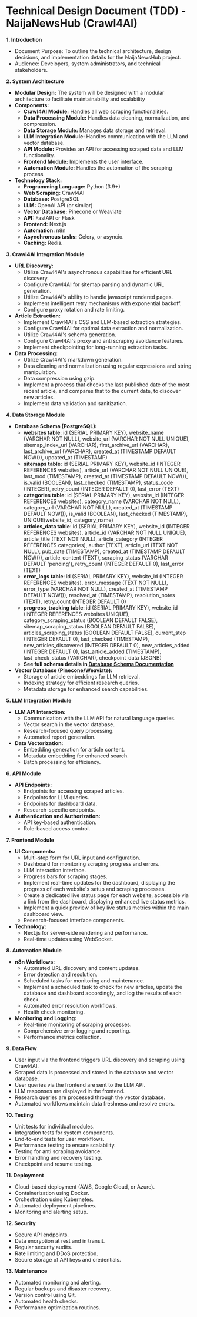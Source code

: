  # Technical Design Document (TDD) - NaijaNewsHub (Crawl4AI)

**1. Introduction**

* Document Purpose: To outline the technical architecture, design decisions, and implementation details for the NaijaNewsHub project.
* Audience: Developers, system administrators, and technical stakeholders.

**2. System Architecture**

* **Modular Design:** The system will be designed with a modular architecture to facilitate maintainability and scalability
* **Components:**
  * **Crawl4AI Module:** Handles all web scraping functionalities.
  * **Data Processing Module:** Handles data cleaning, normalization, and compression.
  * **Data Storage Module:** Manages data storage and retrieval.
  * **LLM Integration Module:** Handles communication with the LLM and vector database.
  * **API Module:** Provides an API for accessing scraped data and LLM functionality.
  * **Frontend Module:** Implements the user interface.
  * **Automation Module:** Handles the automation of the scraping process
* **Technology Stack:**
  * **Programming Language:** Python (3.9+)
  * **Web Scraping:** Crawl4AI
  * **Database:** PostgreSQL
  * **LLM:** OpenAI API (or similar)
  * **Vector Database:** Pinecone or Weaviate
  * **API:** FastAPI or Flask
  * **Frontend:** Next.js
  * **Automation:** n8n
  * **Asynchronous tasks:** Celery, or asyncio.
  * **Caching:** Redis.

**3. Crawl4AI Integration Module**

* **URL Discovery:**
  * Utilize Crawl4AI's asynchronous capabilities for efficient URL discovery.
  * Configure Crawl4AI for sitemap parsing and dynamic URL generation.
  * Utilize Crawl4Ai's ability to handle javascript rendered pages.
  * Implement intelligent retry mechanisms with exponential backoff.
  * Configure proxy rotation and rate limiting.
* **Article Extraction:**
  * Implement Crawl4AI's CSS and LLM-based extraction strategies.
  * Configure Crawl4AI for optimal data extraction and normalization.
  * Utilize Crawl4AI's schema generation.
  * Configure Crawl4AI's proxy and anti scraping avoidance features.
  * Implement checkpointing for long-running extraction tasks.
* **Data Processing:**
  * Utilize Crawl4AI's markdown generation.
  * Data cleaning and normalization using regular expressions and string manipulation.
  * Data compression using gzip.
  * Implement a process that checks the last published date of the most recent article, and compares that to the current date, to discover new articles.
  * Implement data validation and sanitization.

**4. Data Storage Module**

* **Database Schema (PostgreSQL):**
  * **websites table**: id (SERIAL PRIMARY KEY), website_name (VARCHAR NOT NULL), website_url (VARCHAR NOT NULL UNIQUE), sitemap_index_url (VARCHAR), first_archive_url (VARCHAR), last_archive_url (VARCHAR), created_at (TIMESTAMP DEFAULT NOW()), updated_at (TIMESTAMP)
  * **sitemaps table**: id (SERIAL PRIMARY KEY), website_id (INTEGER REFERENCES websites), article_url (VARCHAR NOT NULL UNIQUE), last_mod (TIMESTAMP), created_at (TIMESTAMP DEFAULT NOW()), is_valid (BOOLEAN), last_checked (TIMESTAMP), status_code (INTEGER), retry_count (INTEGER DEFAULT 0), last_error (TEXT)
  * **categories table**: id (SERIAL PRIMARY KEY), website_id (INTEGER REFERENCES websites), category_name (VARCHAR NOT NULL), category_url (VARCHAR NOT NULL), created_at (TIMESTAMP DEFAULT NOW()), is_valid (BOOLEAN), last_checked (TIMESTAMP), UNIQUE(website_id, category_name)
  * **articles_data table**: id (SERIAL PRIMARY KEY), website_id (INTEGER REFERENCES websites), article_id (VARCHAR NOT NULL UNIQUE), article_title (TEXT NOT NULL), article_category (INTEGER REFERENCES categories), author (TEXT), article_url (TEXT NOT NULL), pub_date (TIMESTAMP), created_at (TIMESTAMP DEFAULT NOW()), article_content (TEXT), scraping_status (VARCHAR DEFAULT 'pending'), retry_count (INTEGER DEFAULT 0), last_error (TEXT)
  * **error_logs table**: id (SERIAL PRIMARY KEY), website_id (INTEGER REFERENCES websites), error_message (TEXT NOT NULL), error_type (VARCHAR NOT NULL), created_at (TIMESTAMP DEFAULT NOW()), resolved_at (TIMESTAMP), resolution_notes (TEXT), retry_count (INTEGER DEFAULT 0)
  * **progress_tracking table**: id (SERIAL PRIMARY KEY), website_id (INTEGER REFERENCES websites UNIQUE), category_scraping_status (BOOLEAN DEFAULT FALSE), sitemap_scraping_status (BOOLEAN DEFAULT FALSE), articles_scraping_status (BOOLEAN DEFAULT FALSE), current_step (INTEGER DEFAULT 0), last_checked (TIMESTAMP), new_articles_discovered (INTEGER DEFAULT 0), new_articles_added (INTEGER DEFAULT 0), last_article_added (TIMESTAMP), last_check_status (VARCHAR), checkpoint_data (JSONB)
  * **See full schema details in [Database Schema Documentation](../dev/database-schema.md)**
* **Vector Database (Pinecone/Weaviate):**
  * Storage of article embeddings for LLM retrieval.
  * Indexing strategy for efficient research queries.
  * Metadata storage for enhanced search capabilities.

**5. LLM Integration Module**

* **LLM API Interaction:**
  * Communication with the LLM API for natural language queries.
  * Vector search in the vector database.
  * Research-focused query processing.
  * Automated report generation.
* **Data Vectorization:**
  * Embedding generation for article content.
  * Metadata embedding for enhanced search.
  * Batch processing for efficiency.

**6. API Module**

* **API Endpoints:**
  * Endpoints for accessing scraped articles.
  * Endpoints for LLM queries.
  * Endpoints for dashboard data.
  * Research-specific endpoints.
* **Authentication and Authorization:**
  * API key-based authentication.
  * Role-based access control.

**7. Frontend Module**

* **UI Components:**
  * Multi-step form for URL input and configuration.
  * Dashboard for monitoring scraping progress and errors.
  * LLM interaction interface.
  * Progress bars for scraping stages.
  * Implement real-time updates for the dashboard, displaying the progress of each website's setup and scraping processes.
  * Create a dedicated live status page for each website, accessible via a link from the dashboard, displaying enhanced live status metrics.
  * Implement a quick preview of key live status metrics within the main dashboard view.
  * Research-focused interface components.
* **Technology:**
  * Next.js for server-side rendering and performance.
  * Real-time updates using WebSocket.

**8. Automation Module**

* **n8n Workflows:**
  * Automated URL discovery and content updates.
  * Error detection and resolution.
  * Scheduled tasks for monitoring and maintenance.
  * Implement a scheduled task to check for new articles, update the database and dashboard accordingly, and log the results of each check.
  * Automated error resolution workflows.
  * Health check monitoring.
* **Monitoring and Logging:**
  * Real-time monitoring of scraping processes.
  * Comprehensive error logging and reporting.
  * Performance metrics collection.

**9. Data Flow**

* User input via the frontend triggers URL discovery and scraping using Crawl4AI.
* Scraped data is processed and stored in the database and vector database.
* User queries via the frontend are sent to the LLM API.
* LLM responses are displayed in the frontend.
* Research queries are processed through the vector database.
* Automated workflows maintain data freshness and resolve errors.

**10. Testing**

* Unit tests for individual modules.
* Integration tests for system components.
* End-to-end tests for user workflows.
* Performance testing to ensure scalability.
* Testing for anti scraping avoidance.
* Error handling and recovery testing.
* Checkpoint and resume testing.

**11. Deployment**

* Cloud-based deployment (AWS, Google Cloud, or Azure).
* Containerization using Docker.
* Orchestration using Kubernetes.
* Automated deployment pipelines.
* Monitoring and alerting setup.

**12. Security**

* Secure API endpoints.
* Data encryption at rest and in transit.
* Regular security audits.
* Rate limiting and DDoS protection.
* Secure storage of API keys and credentials.

**13. Maintenance**

* Automated monitoring and alerting.
* Regular backups and disaster recovery.
* Version control using Git.
* Automated health checks.
* Performance optimization routines.